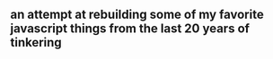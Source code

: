 ## an attempt at rebuilding some of my favorite javascript things from the last 20 years of tinkering